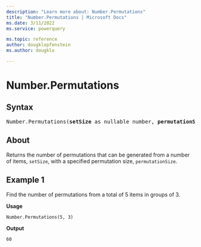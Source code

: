 ```yaml
---
description: "Learn more about: Number.Permutations"
title: "Number.Permutations | Microsoft Docs"
ms.date: 3/11/2022
ms.service: powerquery

ms.topic: reference
author: dougklopfenstein
ms.author: dougklo

---
```

# Number.Permutations

## Syntax

<pre>
Number.Permutations(<b>setSize</b> as nullable number, <b>permutationSize</b> as nullable number) as nullable number
</pre>
  
## About

Returns the number of permutations that can be generated from a number of items, `setSize`, with a specified permutation size, `permutationSize`.

## Example 1

Find the number of permutations from a total of 5 items in groups of 3.

**Usage**

```powerquery-m
Number.Permutations(5, 3)
```

**Output**

`60`
